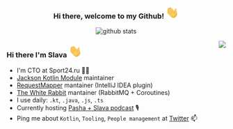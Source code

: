 <div align="center">

  ### Hi there, welcome to my Github! <img src="https://github.com/ABSphreak/ABSphreak/blob/master/gifs/Hi.gif" width="30px">
  ![github stats](https://github-readme-stats.vercel.app/api?username=viartemev&show_icons=true)

</div>  


<img align='right' src="https://github-readme-stats.vercel.app/api?username=viartemev&show_icons=true">

### Hi there I'm Slava <img src="https://github.com/ABSphreak/ABSphreak/blob/master/gifs/Hi.gif" width="30px">
  
  
- I'm CTO at Sport24.ru 👨‍💻
- [Jackson Kotlin Module](https://github.com/FasterXML/jackson-module-kotlin) maintainer
- [RequestMapper](https://github.com/viartemev/requestmapper) mantainer (IntelliJ IDEA plugin)
- [The White Rabbit](https://github.com/viartemev/the-white-rabbit) mantainer (RabbitMQ + Coroutines)
- I use daily: `.kt`, `.java`, `.js`, `.ts`
- Currently hosting [Pasha + Slava podcast](https://it.asm0dey.ru/) 🎙
- Ping me about `Kotlin`, `Tooling`, `People management` at [Twitter](twitter.com/viartemev) 📫

